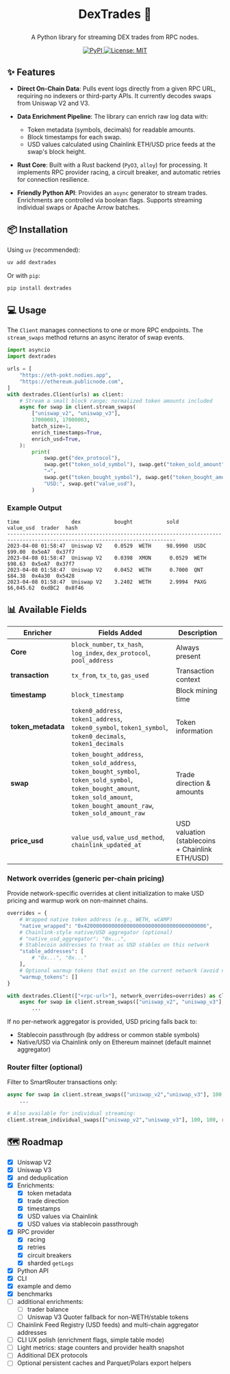 <h1>
<p align="center">
  <br>DexTrades 🦄 
</p >
</h1>

<p align="center">
A Python library for streaming DEX trades from RPC nodes.
</p>

<p align="center">
  <a href="https://pypi.org/project/dextrades">
    <img src="https://img.shields.io/pypi/v/dextrades.svg?label=pypi&logo=PyPI&logoColor=white" alt="PyPI">
  </a>
  <a href="https://opensource.org/licenses/MIT">
    <img src="https://img.shields.io/badge/License-MIT-yellow.svg" alt="License: MIT">
  </a>
</p>

## ✨ Features

* **Direct On-Chain Data**: Pulls event logs directly from a given RPC URL, requiring no indexers or third-party APIs. It currently decodes swaps from Uniswap V2 and V3.

* **Data Enrichment Pipeline**: The library can enrich raw log data with:
    * Token metadata (symbols, decimals) for readable amounts.
    * Block timestamps for each swap.
    * USD values calculated using Chainlink ETH/USD price feeds at the swap's block height.

* **Rust Core**: Built with a Rust backend (`PyO3`, `alloy`) for processing. It implements RPC provider racing, a circuit breaker, and automatic retries for connection resilience.

* **Friendly Python API**: Provides an `async` generator to stream trades. Enrichments are controlled via boolean flags. Supports streaming individual swaps or Apache Arrow batches.

##  📦 Installation


Using `uv` (recommended):
```bash
uv add dextrades
````

Or with `pip`:

```bash
pip install dextrades
```

## 💻 Usage

The `Client` manages connections to one or more RPC endpoints. The `stream_swaps` method returns an async iterator of swap events.

```python
import asyncio
import dextrades

urls = [
    "https://eth-pokt.nodies.app",
    "https://ethereum.publicnode.com",
]
with dextrades.Client(urls) as client:
    # Stream a small block range; normalized token amounts included
    async for swap in client.stream_swaps(
        ["uniswap_v2", "uniswap_v3"],
        17000003, 17000003,
        batch_size=1,
        enrich_timestamps=True,
        enrich_usd=True,
    ):
        print(
            swap.get("dex_protocol"),
            swap.get("token_sold_symbol"), swap.get("token_sold_amount"),
            "→",
            swap.get("token_bought_symbol"), swap.get("token_bought_amount"),
            "USD:", swap.get("value_usd"),
        )
```
### Example Output

```
time                 dex           bought           sold              value_usd  trader  hash  
-----------------------------------------------------------------------------------------------------------------------------
2023-04-08 01:58:47  Uniswap V2    0.0529  WETH     98.9990  USDC        $99.00  0x5eA7  0x37f7
2023-04-08 01:58:47  Uniswap V2    0.0398  XMON      0.0529  WETH        $98.63  0x5eA7  0x37f7
2023-04-08 01:58:47  Uniswap V2    0.0452  WETH      0.7000  QNT         $84.38  0x4a30  0x5428
2023-04-08 01:58:47  Uniswap V2    3.2402  WETH      2.9994  PAXG     $6,045.62  0xdBC2  0x8f46
```



## 📊 Available Fields

| Enricher | Fields Added | Description |
|----------|--------------|-------------|
| **Core** | `block_number`, `tx_hash`, `log_index`, `dex_protocol`, `pool_address` | Always present |
| **transaction** | `tx_from`, `tx_to`, `gas_used` | Transaction context |
| **timestamp** | `block_timestamp` | Block mining time |
| **token_metadata** | `token0_address`, `token1_address`, `token0_symbol`, `token1_symbol`, `token0_decimals`, `token1_decimals` | Token information |
| **swap** | `token_bought_address`, `token_sold_address`, `token_bought_symbol`, `token_sold_symbol`, `token_bought_amount`, `token_sold_amount`, `token_bought_amount_raw`, `token_sold_amount_raw` | Trade direction & amounts |
| **price_usd** | `value_usd`, `value_usd_method`, `chainlink_updated_at` | USD valuation (stablecoins + Chainlink ETH/USD) |


### Network overrides (generic per-chain pricing)

Provide network-specific overrides at client initialization to make USD pricing and warmup work on non-mainnet chains.

```python
overrides = {
    # Wrapped native token address (e.g., WETH, wCAMP)
    "native_wrapped": "0x4200000000000000000000000000000000000006",
    # Chainlink-style native/USD aggregator (optional)
    # "native_usd_aggregator": "0x...",
    # Stablecoin addresses to treat as USD stables on this network
    "stable_addresses": [
        # "0x...", "0x..."
    ],
    # Optional warmup tokens that exist on the current network (avoid noisy warmup logs)
    "warmup_tokens": []
}

with dextrades.Client(["<rpc-url>"], network_overrides=overrides) as client:
    async for swap in client.stream_swaps(["uniswap_v2", "uniswap_v3"], 100, 100, enrich_usd=True):
        ...
```

If no per-network aggregator is provided, USD pricing falls back to:
- Stablecoin passthrough (by address or common stable symbols)
- Native/USD via Chainlink only on Ethereum mainnet (default mainnet aggregator)

### Router filter (optional)

Filter to SmartRouter transactions only:

```python
async for swap in client.stream_swaps(["uniswap_v2","uniswap_v3"], 100, 100, routers=["0xRouter..."]):
    ...

# Also available for individual streaming:
client.stream_individual_swaps(["uniswap_v2","uniswap_v3"], 100, 100, routers=["0xRouter..."])
```



## 🗺️ Roadmap

- [x] Uniswap V2
- [x] Uniswap V3
- [x]  and deduplication
- [x] Enrichments: 
  - [x] token metadata
  - [x] trade direction
  - [x] timestamps
  - [x] USD values via Chainlink
  - [x] USD values via stablecoin passthrough 
- [x] RPC provider
  - [x] racing
  - [x] retries
  - [x] circuit breakers
  - [x] sharded `getLogs`
- [x] Python API
- [x] CLI
- [x] example and demo
- [x] benchmarks
- [ ] additional enrichments:
  - [ ] trader balance
  - [ ] Uniswap V3 Quoter fallback for non-WETH/stable tokens
- [ ] Chainlink Feed Registry (USD feeds) and multi-chain aggregator addresses
- [ ] CLI UX polish (enrichment flags, simple table mode)
- [ ] Light metrics: stage counters and provider health snapshot
- [ ] Additional DEX protocols
- [ ] Optional persistent caches and Parquet/Polars export helpers
